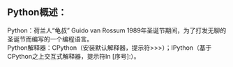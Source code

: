 ## Python概述：
Python：荷兰人“龟叔” Guido van Rossum 1989年圣诞节期间，为了打发无聊的圣诞节而编写的一个编程语言。  
Python解释器：CPython（安装默认解释器，提示符>>>）；IPython（基于CPython之上交互式解释器，提示符In [序号]:）。  


